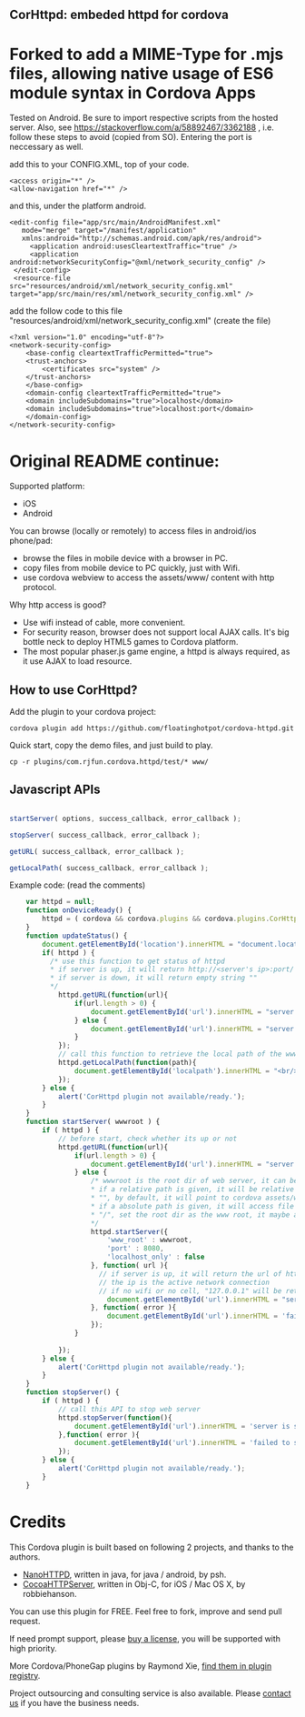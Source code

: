 ## CorHttpd: embeded httpd for cordova ##

# Forked to add a MIME-Type for .mjs files, allowing native usage of ES6 module syntax in Cordova Apps

Tested on Android. Be sure to import respective scripts from the hosted server. Also, see https://stackoverflow.com/a/58892467/3362188 , i.e. follow these steps to avoid (copied from SO). Entering the port is neccessary as well.

add this to your CONFIG.XML, top of your code.

	<access origin="*" />
	<allow-navigation href="*" />

and this, under the platform android.

	<edit-config file="app/src/main/AndroidManifest.xml" 
	   mode="merge" target="/manifest/application" 
	   xmlns:android="http://schemas.android.com/apk/res/android">
	     <application android:usesCleartextTraffic="true" />
	     <application android:networkSecurityConfig="@xml/network_security_config" />
	 </edit-config>
	 <resource-file src="resources/android/xml/network_security_config.xml" target="app/src/main/res/xml/network_security_config.xml" />

add the follow code to this file "resources/android/xml/network_security_config.xml" (create the file)

	<?xml version="1.0" encoding="utf-8"?>
	<network-security-config>
	    <base-config cleartextTrafficPermitted="true">
		<trust-anchors>
		    <certificates src="system" />
		</trust-anchors>
	    </base-config>
	    <domain-config cleartextTrafficPermitted="true">
		<domain includeSubdomains="true">localhost</domain>
		<domain includeSubdomains="true">localhost:port</domain>
	    </domain-config>
	</network-security-config>

# Original README continue:

Supported platform:
* iOS
* Android

You can browse (locally or remotely) to access files in android/ios phone/pad:

* browse the files in mobile device with a browser in PC.
* copy files from mobile device to PC quickly, just with Wifi.
* use cordova webview to access the assets/www/ content with http protocol.

Why http access is good?

* Use wifi instead of cable, more convenient.
* For security reason, browser does not support local AJAX calls. It's big bottle neck to deploy HTML5 games to Cordova platform. 
* The most popular phaser.js game engine, a httpd is always required, as it use AJAX to load resource. 

## How to use CorHttpd? ##

Add the plugin to your cordova project:

    cordova plugin add https://github.com/floatinghotpot/cordova-httpd.git

Quick start, copy the demo files, and just build to play.

    cp -r plugins/com.rjfun.cordova.httpd/test/* www/
    
## Javascript APIs ##

```javascript

startServer( options, success_callback, error_callback );

stopServer( success_callback, error_callback );

getURL( success_callback, error_callback );

getLocalPath( success_callback, error_callback );
```

Example code: (read the comments)

```javascript
    var httpd = null;
    function onDeviceReady() {
        httpd = ( cordova && cordova.plugins && cordova.plugins.CorHttpd ) ? cordova.plugins.CorHttpd : null;
    }
    function updateStatus() {
    	document.getElementById('location').innerHTML = "document.location.href: " + document.location.href;
    	if( httpd ) {
    	  /* use this function to get status of httpd
    	  * if server is up, it will return http://<server's ip>:port/
    	  * if server is down, it will return empty string ""
    	  */
    		httpd.getURL(function(url){
    			if(url.length > 0) {
    				document.getElementById('url').innerHTML = "server is up: <a href='" + url + "' target='_blank'>" + url + "</a>";
    			} else {
    				document.getElementById('url').innerHTML = "server is down.";
    			}
    		});
    		// call this function to retrieve the local path of the www root dir
    		httpd.getLocalPath(function(path){
    			document.getElementById('localpath').innerHTML = "<br/>localPath: " + path;
        	});
    	} else {
    		alert('CorHttpd plugin not available/ready.');
    	}
    }
    function startServer( wwwroot ) {
    	if ( httpd ) {
    	    // before start, check whether its up or not
    	    httpd.getURL(function(url){
    	    	if(url.length > 0) {
    	    		document.getElementById('url').innerHTML = "server is up: <a href='" + url + "' target='_blank'>" + url + "</a>";
	    	    } else {
	    	        /* wwwroot is the root dir of web server, it can be absolute or relative path
	    	        * if a relative path is given, it will be relative to cordova assets/www/ in APK.
	    	        * "", by default, it will point to cordova assets/www/, it's good to use 'htdocs' for 'www/htdocs'
	    	        * if a absolute path is given, it will access file system.
	    	        * "/", set the root dir as the www root, it maybe a security issue, but very powerful to browse all dir
	    	        */
    	    	    httpd.startServer({
    	    	    	'www_root' : wwwroot,
    	    	    	'port' : 8080,
    	    	    	'localhost_only' : false
    	    	    }, function( url ){
    	    	      // if server is up, it will return the url of http://<server ip>:port/
    	    	      // the ip is the active network connection
    	    	      // if no wifi or no cell, "127.0.0.1" will be returned.
        	    		document.getElementById('url').innerHTML = "server is started: <a href='" + url + "' target='_blank'>" + url + "</a>";
    	    	    }, function( error ){
    	    	    	document.getElementById('url').innerHTML = 'failed to start server: ' + error;
    	    	    });
    	    	}
    	    	
    	    });
    	} else {
    		alert('CorHttpd plugin not available/ready.');
    	}
    }
    function stopServer() {
    	if ( httpd ) {
    	    // call this API to stop web server
    	    httpd.stopServer(function(){
    	    	document.getElementById('url').innerHTML = 'server is stopped.';
    	    },function( error ){
    	    	document.getElementById('url').innerHTML = 'failed to stop server' + error;
    	    });
    	} else {
    		alert('CorHttpd plugin not available/ready.');
    	}
    }
```

# Credits #

This Cordova plugin is built based on following 2 projects, and thanks to the authors.

* [NanoHTTPD](https://github.com/NanoHttpd/nanohttpd), written in java, for java / android, by psh.
* [CocoaHTTPServer](https://github.com/robbiehanson/CocoaHTTPServer), written in Obj-C, for iOS / Mac OS X, by robbiehanson.

You can use this plugin for FREE. Feel free to fork, improve and send pull request. 

If need prompt support, please [buy a license](http://rjfun.github.io/), you will be supported with high priority.

More Cordova/PhoneGap plugins by Raymond Xie, [find them in plugin registry](http://plugins.cordova.io/#/search?search=rjfun).

Project outsourcing and consulting service is also available. Please [contact us](mailto:rjfun.mobile@gmail.com) if you have the business needs.

